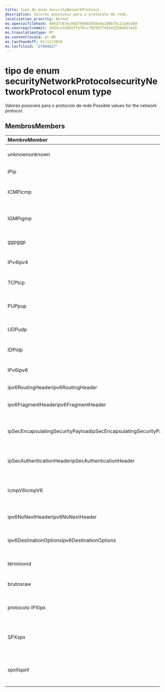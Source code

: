```yaml
---
title: tipo de enum securityNetworkProtocol
description: Valores possíveis para o protocolo de rede.
localization_priority: Normal
ms.openlocfilehash: 49437c67ec84bf90403658e9a188675c22a4e369
ms.sourcegitcommit: d2b3ca32602ffa76cc7925d7f4d1e2258e611ea5
ms.translationtype: MT
ms.contentlocale: pt-BR
ms.lasthandoff: 01/11/2019
ms.locfileid: "27884627"
---
```

# <a name="securitynetworkprotocol-enum-type"></a><span data-ttu-id="470a4-103">tipo de enum securityNetworkProtocol</span><span class="sxs-lookup"><span data-stu-id="470a4-103">securityNetworkProtocol enum type</span></span>

<span data-ttu-id="470a4-104">Valores possíveis para o protocolo de rede.</span><span class="sxs-lookup"><span data-stu-id="470a4-104">Possible values for the network protocol.</span></span>

## <a name="members"></a><span data-ttu-id="470a4-105">Membros</span><span class="sxs-lookup"><span data-stu-id="470a4-105">Members</span></span>

|<span data-ttu-id="470a4-106">Membro</span><span class="sxs-lookup"><span data-stu-id="470a4-106">Member</span></span>|<span data-ttu-id="470a4-107">Valor</span><span class="sxs-lookup"><span data-stu-id="470a4-107">Value</span></span>|<span data-ttu-id="470a4-108">Descrição</span><span class="sxs-lookup"><span data-stu-id="470a4-108">Description</span></span>|
|:---|:---|:---|
|<span data-ttu-id="470a4-109">unknown</span><span class="sxs-lookup"><span data-stu-id="470a4-109">unknown</span></span>|<span data-ttu-id="470a4-110">-1</span><span class="sxs-lookup"><span data-stu-id="470a4-110">-1</span></span>|<span data-ttu-id="470a4-111">Protocolo desconhecido.</span><span class="sxs-lookup"><span data-stu-id="470a4-111">Unknown protocol.</span></span>|
|<span data-ttu-id="470a4-112">IP</span><span class="sxs-lookup"><span data-stu-id="470a4-112">ip</span></span>|<span data-ttu-id="470a4-113">0</span><span class="sxs-lookup"><span data-stu-id="470a4-113">0</span></span>|<span data-ttu-id="470a4-114">Protocolo de Internet.</span><span class="sxs-lookup"><span data-stu-id="470a4-114">Internet Protocol.</span></span>|
|<span data-ttu-id="470a4-115">ICMP</span><span class="sxs-lookup"><span data-stu-id="470a4-115">icmp</span></span>|<span data-ttu-id="470a4-116">1</span><span class="sxs-lookup"><span data-stu-id="470a4-116">1</span></span>| <span data-ttu-id="470a4-117">Protocolo de mensagem de controle de Internet.</span><span class="sxs-lookup"><span data-stu-id="470a4-117">Internet Control Message Protocol.</span></span>|
|<span data-ttu-id="470a4-118">IGMP</span><span class="sxs-lookup"><span data-stu-id="470a4-118">igmp</span></span>|<span data-ttu-id="470a4-119">2</span><span class="sxs-lookup"><span data-stu-id="470a4-119">2</span></span>| <span data-ttu-id="470a4-120">Protocolo de gerenciamento de grupos da Internet.</span><span class="sxs-lookup"><span data-stu-id="470a4-120">Internet Group Management Protocol.</span></span>|
|<span data-ttu-id="470a4-121">ggp</span><span class="sxs-lookup"><span data-stu-id="470a4-121">ggp</span></span>|<span data-ttu-id="470a4-122">3</span><span class="sxs-lookup"><span data-stu-id="470a4-122">3</span></span>| <span data-ttu-id="470a4-123">Protocolo de gateway a Gateway.</span><span class="sxs-lookup"><span data-stu-id="470a4-123">Gateway To Gateway Protocol.</span></span>|
|<span data-ttu-id="470a4-124">IPv4</span><span class="sxs-lookup"><span data-stu-id="470a4-124">ipv4</span></span>|<span data-ttu-id="470a4-125">4</span><span class="sxs-lookup"><span data-stu-id="470a4-125">4</span></span>| <span data-ttu-id="470a4-126">Internet Protocol versão 4.</span><span class="sxs-lookup"><span data-stu-id="470a4-126">Internet Protocol version 4.</span></span>|
|<span data-ttu-id="470a4-127">TCP</span><span class="sxs-lookup"><span data-stu-id="470a4-127">tcp</span></span>|<span data-ttu-id="470a4-128">6</span><span class="sxs-lookup"><span data-stu-id="470a4-128">6</span></span>| <span data-ttu-id="470a4-129">Protocolo de controle de transmissão.</span><span class="sxs-lookup"><span data-stu-id="470a4-129">Transmission Control Protocol.</span></span>|
|<span data-ttu-id="470a4-130">PUP</span><span class="sxs-lookup"><span data-stu-id="470a4-130">pup</span></span>|<span data-ttu-id="470a4-131">12</span><span class="sxs-lookup"><span data-stu-id="470a4-131">12</span></span>| <span data-ttu-id="470a4-132">Protocolo de pacote Universal PARC.</span><span class="sxs-lookup"><span data-stu-id="470a4-132">PARC Universal Packet Protocol.</span></span>|
|<span data-ttu-id="470a4-133">UDP</span><span class="sxs-lookup"><span data-stu-id="470a4-133">udp</span></span>|<span data-ttu-id="470a4-134">17</span><span class="sxs-lookup"><span data-stu-id="470a4-134">17</span></span>| <span data-ttu-id="470a4-135">Protocolo de datagrama de usuário.</span><span class="sxs-lookup"><span data-stu-id="470a4-135">User Datagram Protocol.</span></span>|
|<span data-ttu-id="470a4-136">IDP</span><span class="sxs-lookup"><span data-stu-id="470a4-136">idp</span></span>|<span data-ttu-id="470a4-137">22</span><span class="sxs-lookup"><span data-stu-id="470a4-137">22</span></span>| <span data-ttu-id="470a4-138">Protocolo de datagrama de Internet.</span><span class="sxs-lookup"><span data-stu-id="470a4-138">Internet Datagram Protocol.</span></span>|
|<span data-ttu-id="470a4-139">IPv6</span><span class="sxs-lookup"><span data-stu-id="470a4-139">ipv6</span></span>|<span data-ttu-id="470a4-140">41</span><span class="sxs-lookup"><span data-stu-id="470a4-140">41</span></span>| <span data-ttu-id="470a4-141">Protocolo IP versão 6 (ipv6).</span><span class="sxs-lookup"><span data-stu-id="470a4-141">Internet Protocol version 6 (ipv6).</span></span>|
|<span data-ttu-id="470a4-142">ipv6RoutingHeader</span><span class="sxs-lookup"><span data-stu-id="470a4-142">ipv6RoutingHeader</span></span>|<span data-ttu-id="470a4-143">43</span><span class="sxs-lookup"><span data-stu-id="470a4-143">43</span></span>| <span data-ttu-id="470a4-144">cabeçalho de roteamento IPv6.</span><span class="sxs-lookup"><span data-stu-id="470a4-144">ipv6 Routing header.</span></span>|
|<span data-ttu-id="470a4-145">ipv6FragmentHeader</span><span class="sxs-lookup"><span data-stu-id="470a4-145">ipv6FragmentHeader</span></span>|<span data-ttu-id="470a4-146">44</span><span class="sxs-lookup"><span data-stu-id="470a4-146">44</span></span>| <span data-ttu-id="470a4-147">cabeçalho de fragmento IPv6.</span><span class="sxs-lookup"><span data-stu-id="470a4-147">ipv6 Fragment header.</span></span>|
|<span data-ttu-id="470a4-148">ipSecEncapsulatingSecurityPayload</span><span class="sxs-lookup"><span data-stu-id="470a4-148">ipSecEncapsulatingSecurityPayload</span></span>|<span data-ttu-id="470a4-149">50</span><span class="sxs-lookup"><span data-stu-id="470a4-149">50</span></span>| <span data-ttu-id="470a4-150">cabeçalho de carga de segurança de encapsulamento IPv6.</span><span class="sxs-lookup"><span data-stu-id="470a4-150">ipv6 Encapsulating Security Payload header.</span></span>|
|<span data-ttu-id="470a4-151">ipSecAuthenticationHeader</span><span class="sxs-lookup"><span data-stu-id="470a4-151">ipSecAuthenticationHeader</span></span>|<span data-ttu-id="470a4-152">51</span><span class="sxs-lookup"><span data-stu-id="470a4-152">51</span></span>| <span data-ttu-id="470a4-153">cabeçalho de autenticação de IPv6.</span><span class="sxs-lookup"><span data-stu-id="470a4-153">ipv6 Authentication header.</span></span>|
|<span data-ttu-id="470a4-154">icmpV6</span><span class="sxs-lookup"><span data-stu-id="470a4-154">icmpV6</span></span>|<span data-ttu-id="470a4-155">58</span><span class="sxs-lookup"><span data-stu-id="470a4-155">58</span></span>| <span data-ttu-id="470a4-156">Protocolo de mensagem de controle da Internet para ipv6.</span><span class="sxs-lookup"><span data-stu-id="470a4-156">Internet Control Message Protocol for ipv6.</span></span>|
|<span data-ttu-id="470a4-157">ipv6NoNextHeader</span><span class="sxs-lookup"><span data-stu-id="470a4-157">ipv6NoNextHeader</span></span>|<span data-ttu-id="470a4-158">59</span><span class="sxs-lookup"><span data-stu-id="470a4-158">59</span></span>| <span data-ttu-id="470a4-159">IPv6 não próximo cabeçalho.</span><span class="sxs-lookup"><span data-stu-id="470a4-159">ipv6 No next header.</span></span>|
|<span data-ttu-id="470a4-160">ipv6DestinationOptions</span><span class="sxs-lookup"><span data-stu-id="470a4-160">ipv6DestinationOptions</span></span>|<span data-ttu-id="470a4-161">60</span><span class="sxs-lookup"><span data-stu-id="470a4-161">60</span></span>| <span data-ttu-id="470a4-162">cabeçalho de opções de destino de IPv6.</span><span class="sxs-lookup"><span data-stu-id="470a4-162">ipv6 Destination Options header.</span></span>|
|<span data-ttu-id="470a4-163">término</span><span class="sxs-lookup"><span data-stu-id="470a4-163">nd</span></span>|<span data-ttu-id="470a4-164">77</span><span class="sxs-lookup"><span data-stu-id="470a4-164">77</span></span>| <span data-ttu-id="470a4-165">NET protocolo de disco (não oficiais).</span><span class="sxs-lookup"><span data-stu-id="470a4-165">Net Disk Protocol (unofficial).</span></span>|
|<span data-ttu-id="470a4-166">brutos</span><span class="sxs-lookup"><span data-stu-id="470a4-166">raw</span></span>|<span data-ttu-id="470a4-167">255</span><span class="sxs-lookup"><span data-stu-id="470a4-167">255</span></span>| <span data-ttu-id="470a4-168">Protocolo de pacote IP bruto.</span><span class="sxs-lookup"><span data-stu-id="470a4-168">Raw IP packet protocol.</span></span>|
|<span data-ttu-id="470a4-169">protocolo IPX</span><span class="sxs-lookup"><span data-stu-id="470a4-169">ipx</span></span>|<span data-ttu-id="470a4-170">1000</span><span class="sxs-lookup"><span data-stu-id="470a4-170">1000</span></span>| <span data-ttu-id="470a4-171">Protocolo do Exchange de pacotes de Internet.</span><span class="sxs-lookup"><span data-stu-id="470a4-171">Internet Packet Exchange Protocol.</span></span>|
|<span data-ttu-id="470a4-172">SPX</span><span class="sxs-lookup"><span data-stu-id="470a4-172">spx</span></span>|<span data-ttu-id="470a4-173">1256</span><span class="sxs-lookup"><span data-stu-id="470a4-173">1256</span></span>| <span data-ttu-id="470a4-174">Protocolo de intercâmbio de pacote sequenciado.</span><span class="sxs-lookup"><span data-stu-id="470a4-174">Sequenced Packet Exchange protocol.</span></span>|
|<span data-ttu-id="470a4-175">spxII</span><span class="sxs-lookup"><span data-stu-id="470a4-175">spxII</span></span>|<span data-ttu-id="470a4-176">1257</span><span class="sxs-lookup"><span data-stu-id="470a4-176">1257</span></span>| <span data-ttu-id="470a4-177">Protocolo de versão 2 Exchange pacote sequenciado.</span><span class="sxs-lookup"><span data-stu-id="470a4-177">Sequenced Packet Exchange version 2 protocol.</span></span>|
